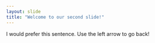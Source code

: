 ```yaml
---
layout: slide
title: "Welcome to our second slide!"
---
```

I would prefer this sentence.
Use the left arrow to go back!
